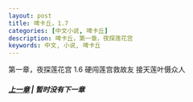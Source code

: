 ```yaml
---
layout: post
title: 啤卡丘，1.7 
categories: [中文小说, 啤卡丘]
description: 啤卡丘，第一章，夜探莲花宫
keywords: 中文, 小说, 啤卡丘
---
```


第一章，夜探莲花宫 1.6 硬闯莲宫救故友 接天莲叶慑众人

##### [上一章](/2017/09/03/Pikaqiu-1-6/) | 暂时没有下一章